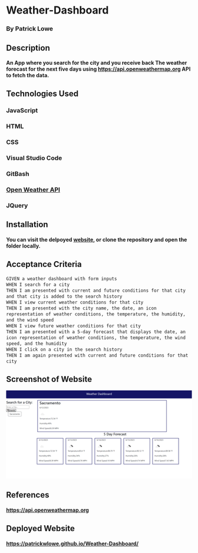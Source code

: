 # Weather-Dashboard

### By Patrick Lowe

## Description

#### An App where you search for the city and you receive back The weather forecast for the next five days using https://api.openweathermap.org API to fetch the data.

## Technologies Used

### JavaScript

### HTML

### CSS

### Visual Studio Code

### GitBash

### [Open Weather API](https://api.openweathermap.org)

### JQuery

## Installation

#### You can visit the delpoyed [website](https://patrickwlowe.github.io/Weather-Dashboard/), or clone the repository and open the folder locally.

## Acceptance Criteria

```
GIVEN a weather dashboard with form inputs
WHEN I search for a city
THEN I am presented with current and future conditions for that city and that city is added to the search history
WHEN I view current weather conditions for that city
THEN I am presented with the city name, the date, an icon representation of weather conditions, the temperature, the humidity, and the wind speed
WHEN I view future weather conditions for that city
THEN I am presented with a 5-day forecast that displays the date, an icon representation of weather conditions, the temperature, the wind speed, and the humidity
WHEN I click on a city in the search history
THEN I am again presented with current and future conditions for that city
```

## Screenshot of Website

![Deployed Webpage Screenshot](./assets/images/ScreenshotWD.png)

## References

#### https://api.openweathermap.org

## Deployed Website

#### https://patrickwlowe.github.io/Weather-Dashboard/
